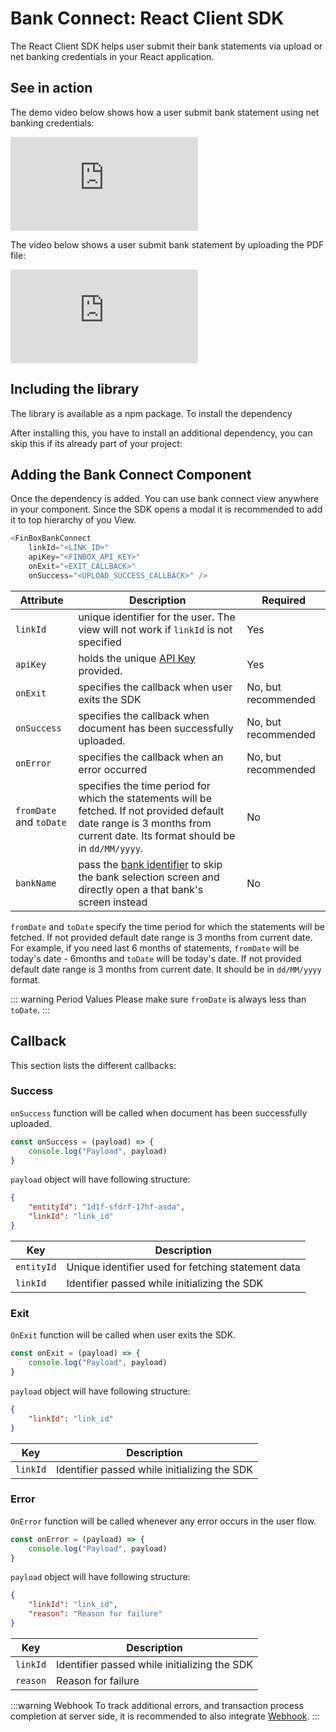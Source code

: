# Bank Connect: React Client SDK
The React Client SDK helps user submit their bank statements via upload or net banking credentials in your React application.

## See in action
The demo video below shows how a user submit bank statement using net banking credentials:
<div class="embed-container">
<iframe src="https://www.youtube.com/embed/lynnwojp0vA" frameborder="0" allow="accelerometer; autoplay; encrypted-media; gyroscope; picture-in-picture" allowfullscreen></iframe>
</div>

The video below shows a user submit bank statement by uploading the PDF file:
<div class="embed-container">
<iframe src="https://www.youtube.com/embed/ZUGDZqico2o" frameborder="0" allow="accelerometer; autoplay; encrypted-media; gyroscope; picture-in-picture" allowfullscreen></iframe>
</div>

## Including the library
The library is available as a npm package. To install the dependency 

<CodeSwitcher :languages="{npm:'npm',yarn:'yarn'}">
<template v-slot:npm>

```sh
npm install finbox-bank-connect-js
```

</template>
<template v-slot:yarn>

```sh
yarn add finbox-bank-connect-js
```

</template>
</CodeSwitcher>

After installing this, you have to install an additional dependency, you can skip this if its already part of your project:

<CodeSwitcher :languages="{npm:'npm',yarn:'yarn'}">
<template v-slot:npm>

```sh
npm install styled-components
```

</template>
<template v-slot:yarn>

```sh
yarn add styled-components
```

</template>
</CodeSwitcher>

## Adding the Bank Connect Component

Once the dependency is added. You can use bank connect view anywhere in your component. Since the SDK opens a modal it is recommended to add it to top hierarchy of you View.

```js
<FinBoxBankConnect
    linkId="<LINK_ID>"
    apiKey="<FINBOX_API_KEY>"
    onExit="<EXIT_CALLBACK>"
    onSuccess="<UPLOAD_SUCCESS_CALLBACK>" />
```

| Attribute | Description | Required |
| - | - | - |
| `linkId` | unique identifier for the user. The view will not work if `linkId` is not specified | Yes |
| `apiKey` | holds the unique [API Key](/bank-connect/#getting-api-keys) provided. | Yes |
| `onExit` | specifies the callback when user exits the SDK | No, but recommended |
| `onSuccess`| specifies the callback when document has been successfully uploaded. | No, but recommended |
| `onError`| specifies the callback when an error occurred | No, but recommended |
| `fromDate` and `toDate` | specifies the time period for which the statements will be fetched. If not provided default date range is 3 months from current date. Its format should be in `dd/MM/yyyy`. | No |
| `bankName` | pass the [bank identifier](/bank-connect/appendix.html#bank-identifiers) to skip the bank selection screen and directly open a that bank's screen instead | No |

`fromDate` and `toDate` specify the time period for which the statements will be fetched. If not provided default date range is 3 months from current date. For example, if you need last 6 months of statements, `fromDate` will be today's date - 6months and `toDate` will be today's date. If not provided default date range is 3 months from current date. It should be in `dd/MM/yyyy` format.

::: warning Period Values
Please make sure `fromDate` is always less than `toDate`.
:::

## Callback
This section lists the different callbacks:

### Success
`onSuccess` function will be called when document has been successfully uploaded.

```js
const onSuccess = (payload) => {
    console.log("Payload", payload)
}
```

`payload` object will have following structure:
```json
{
    "entityId": "1d1f-sfdrf-17hf-asda",
    "linkId": "link_id"
}
```
| Key | Description |
| - | - |
| `entityId` | Unique identifier used for fetching statement data |
| `linkId` | Identifier passed while initializing the SDK |

### Exit
`OnExit` function will be called when user exits the SDK.

```js
const onExit = (payload) => {
    console.log("Payload", payload)
}
```

`payload` object will have following structure:
```json
{
    "linkId": "link_id"
}
```
| Key | Description |
| - | - |
| `linkId` | Identifier passed while initializing the SDK |

### Error
`OnError` function will be called whenever any error occurs in the user flow.

```js
const onError = (payload) => {
    console.log("Payload", payload)
}
```

`payload` object will have following structure:
```json
{
    "linkId": "link_id",
    "reason": "Reason for failure"
}
```
| Key | Description |
| - | - |
| `linkId` | Identifier passed while initializing the SDK |
| `reason` | Reason for failure |


:::warning Webhook
To track additional errors, and transaction process completion at server side, it is recommended to also integrate [Webhook](/bank-connect/webhook.html).
:::